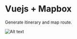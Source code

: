 # Vuejs + Mapbox

Generate itinerary and map route.


![Alt text](./public/imgs/map.png?raw=true "Title")
